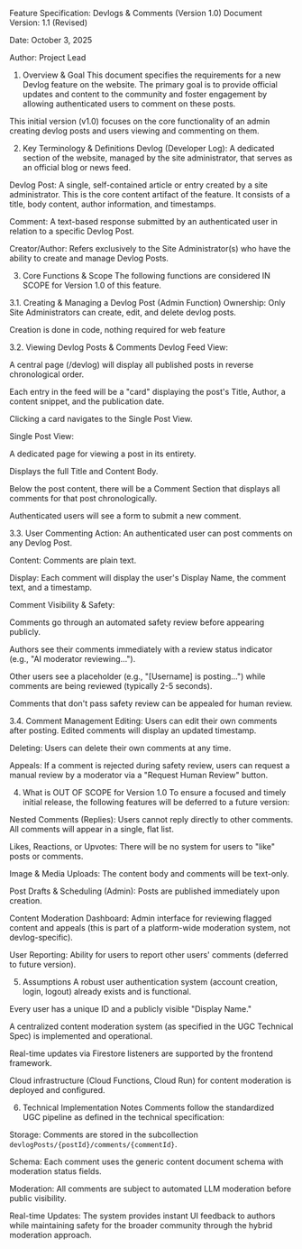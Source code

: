 Feature Specification: Devlogs & Comments (Version 1.0)
Document Version: 1.1 (Revised)

Date: October 3, 2025

Author: Project Lead

1. Overview & Goal
This document specifies the requirements for a new Devlog feature on the website. The primary goal is to provide official updates and content to the community and foster engagement by allowing authenticated users to comment on these posts.

This initial version (v1.0) focuses on the core functionality of an admin creating devlog posts and users viewing and commenting on them.

2. Key Terminology & Definitions
Devlog (Developer Log): A dedicated section of the website, managed by the site administrator, that serves as an official blog or news feed.

Devlog Post: A single, self-contained article or entry created by a site administrator. This is the core content artifact of the feature. It consists of a title, body content, author information, and timestamps.

Comment: A text-based response submitted by an authenticated user in relation to a specific Devlog Post.

Creator/Author: Refers exclusively to the Site Administrator(s) who have the ability to create and manage Devlog Posts.

3. Core Functions & Scope
The following functions are considered IN SCOPE for Version 1.0 of this feature.

3.1. Creating & Managing a Devlog Post (Admin Function)
Ownership: Only Site Administrators can create, edit, and delete devlog posts.

Creation is done in code, nothing required for web feature

3.2. Viewing Devlog Posts & Comments
Devlog Feed View:

A central page (/devlog) will display all published posts in reverse chronological order.

Each entry in the feed will be a "card" displaying the post's Title, Author, a content snippet, and the publication date.

Clicking a card navigates to the Single Post View.

Single Post View:

A dedicated page for viewing a post in its entirety.

Displays the full Title and Content Body.

Below the post content, there will be a Comment Section that displays all comments for that post chronologically.

Authenticated users will see a form to submit a new comment.

3.3. User Commenting
Action: An authenticated user can post comments on any Devlog Post.

Content: Comments are plain text.

Display: Each comment will display the user's Display Name, the comment text, and a timestamp.

Comment Visibility & Safety:

Comments go through an automated safety review before appearing publicly.

Authors see their comments immediately with a review status indicator (e.g., "AI moderator reviewing...").

Other users see a placeholder (e.g., "[Username] is posting...") while comments are being reviewed (typically 2-5 seconds).

Comments that don't pass safety review can be appealed for human review.

3.4. Comment Management
Editing: Users can edit their own comments after posting. Edited comments will display an updated timestamp.

Deleting: Users can delete their own comments at any time.

Appeals: If a comment is rejected during safety review, users can request a manual review by a moderator via a "Request Human Review" button.

4. What is OUT OF SCOPE for Version 1.0
To ensure a focused and timely initial release, the following features will be deferred to a future version:

Nested Comments (Replies): Users cannot reply directly to other comments. All comments will appear in a single, flat list.

Likes, Reactions, or Upvotes: There will be no system for users to "like" posts or comments.

Image & Media Uploads: The content body and comments will be text-only.

Post Drafts & Scheduling (Admin): Posts are published immediately upon creation.

Content Moderation Dashboard: Admin interface for reviewing flagged content and appeals (this is part of a platform-wide moderation system, not devlog-specific).

User Reporting: Ability for users to report other users' comments (deferred to future version).

5. Assumptions
A robust user authentication system (account creation, login, logout) already exists and is functional.

Every user has a unique ID and a publicly visible "Display Name."

A centralized content moderation system (as specified in the UGC Technical Spec) is implemented and operational.

Real-time updates via Firestore listeners are supported by the frontend framework.

Cloud infrastructure (Cloud Functions, Cloud Run) for content moderation is deployed and configured.

6. Technical Implementation Notes
Comments follow the standardized UGC pipeline as defined in the technical specification:

Storage: Comments are stored in the subcollection `devlogPosts/{postId}/comments/{commentId}`.

Schema: Each comment uses the generic content document schema with moderation status fields.

Moderation: All comments are subject to automated LLM moderation before public visibility.

Real-time Updates: The system provides instant UI feedback to authors while maintaining safety for the broader community through the hybrid moderation approach.